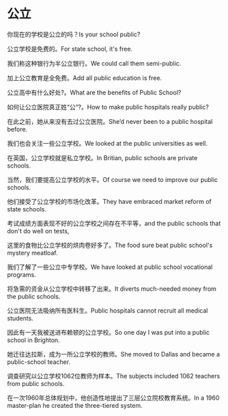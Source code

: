 # 公立

<p><span class="chinese">你现在的学校是公立的吗？</span><span class="english">Is your school public?</span></p>

<p><span class="chinese">公立学校是免费的。</span><span class="english">For state school, it's free.</span></p>

<p><span class="chinese">我们称这种银行为半公立银行。</span><span class="english">We could call them semi-public.</span></p>

<p><span class="chinese">加上公立教育是全免费。</span><span class="english">Add all public education is free.</span></p>

<p><span class="chinese">公立高中有什么好处?。</span><span class="english">What are the benefits of Public School?</span></p>

<p><span class="chinese">如何让公立医院真正姓“公”?。</span><span class="english">How to make public hospitals really public?</span></p>

<p><span class="chinese">在此之前，她从来没有去过公立医院。</span><span class="english">She’d never been to a public hospital before.</span></p>

<p><span class="chinese">我们也会关注一些公立学校。</span><span class="english">We looked at the public universities as well.</span></p>

<p><span class="chinese">在英国，公立学校就是私立学校。</span><span class="english">In Britian, public schools are private schools.</span></p>

<p><span class="chinese">当然，我们要提高公立学校的水平。</span><span class="english">Of course we need to improve our public schools.</span></p>

<p><span class="chinese">他们接受了公立学校的市场化改革。</span><span class="english">They have embraced market reform of state schools.</span></p>

<p><span class="chinese">考试成绩方面表现不好的公立学校之间存在不平等，</span><span class="english">and the public schools that don't do well on tests,</span></p>

<p><span class="chinese">这里的食物比公立学校的烘肉卷好多了。</span><span class="english">The food sure beat public school's mystery meatloaf.</span></p>

<p><span class="chinese">我们了解了一些公立中专学校。</span><span class="english">We have looked at public school vocational programs.</span></p>

<p><span class="chinese">将急需的资金从公立学校中转移了出来。</span><span class="english">It diverts much-needed money from the public schools.</span></p>

<p><span class="chinese">公立医院无法吸纳所有医科生。</span><span class="english">Public hospitals cannot recruit all medical students.</span></p>

<p><span class="chinese">因此有一天我被送进布赖顿的公立学校。</span><span class="english">So one day I was put into a public school in Brighton.</span></p>

<p><span class="chinese">她迁往达拉斯，成为一所公立学校的教师。</span><span class="english">She moved to Dallas and became a public-school teacher.</span></p>

<p><span class="chinese">调查研究以公立学校1062位教师为样本。</span><span class="english">The subjects included 1062 teachers from public schools.</span></p>

<p><span class="chinese">在一次1960年总体规划中，他创造性地提出了三层公立院校教育系统。</span><span class="english">In a 1960 master-plan he created the three-tiered system.</span></p>

